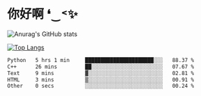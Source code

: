 # 你好啊 ❛‿˂✨

![Anurag's GitHub stats](https://github-readme-stats.vercel.app/api?username=ZombieFly&count_private=true&show_icons=true)

[![Top Langs](https://github-readme-stats.vercel.app/api/top-langs/?username=ZombieFly&layout=compact&count_private=true&hide=Ruby,makefile)](https://github.com/anuraghazra/github-readme-stats)

<!--START_SECTION:waka-->

```txt
Python   5 hrs 1 min     ██████████████████████░░░   88.37 %
C++      26 mins         ██░░░░░░░░░░░░░░░░░░░░░░░   07.67 %
Text     9 mins          ▓░░░░░░░░░░░░░░░░░░░░░░░░   02.81 %
HTML     3 mins          ▒░░░░░░░░░░░░░░░░░░░░░░░░   00.91 %
Other    0 secs          ░░░░░░░░░░░░░░░░░░░░░░░░░   00.24 %
```

<!--END_SECTION:waka-->
